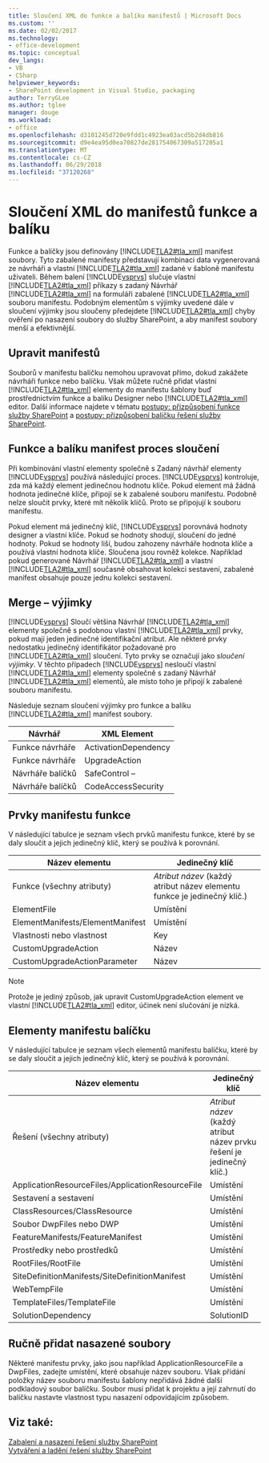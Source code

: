 ```yaml
---
title: Sloučení XML do funkce a balíku manifestů | Microsoft Docs
ms.custom: ''
ms.date: 02/02/2017
ms.technology:
- office-development
ms.topic: conceptual
dev_langs:
- VB
- CSharp
helpviewer_keywords:
- SharePoint development in Visual Studio, packaging
author: TerryGLee
ms.author: tglee
manager: douge
ms.workload:
- office
ms.openlocfilehash: d3101245d720e9fdd1c4923ea03acd5b2d4db816
ms.sourcegitcommit: d9e4ea95d0ea70827de281754067309a517205a1
ms.translationtype: MT
ms.contentlocale: cs-CZ
ms.lasthandoff: 06/29/2018
ms.locfileid: "37120268"
---
```

# <a name="merge-xml-in-feature-and-package-manifests"></a>Sloučení XML do manifestů funkce a balíku
  Funkce a balíčky jsou definovány [!INCLUDE[TLA2#tla_xml](../sharepoint/includes/tla2sharptla-xml-md.md)] manifest soubory. Tyto zabalené manifesty představují kombinaci data vygenerovaná ze návrháři a vlastní [!INCLUDE[TLA2#tla_xml](../sharepoint/includes/tla2sharptla-xml-md.md)] zadané v šabloně manifestu uživateli. Během balení [!INCLUDE[vsprvs](../sharepoint/includes/vsprvs-md.md)] slučuje vlastní [!INCLUDE[TLA2#tla_xml](../sharepoint/includes/tla2sharptla-xml-md.md)] příkazy s zadaný Návrhář [!INCLUDE[TLA2#tla_xml](../sharepoint/includes/tla2sharptla-xml-md.md)] na formuláři zabalené [!INCLUDE[TLA2#tla_xml](../sharepoint/includes/tla2sharptla-xml-md.md)] souboru manifestu. Podobným elementům s výjimky uvedené dále v sloučení výjimky jsou sloučeny předejdete [!INCLUDE[TLA2#tla_xml](../sharepoint/includes/tla2sharptla-xml-md.md)] chyby ověření po nasazení soubory do služby SharePoint, a aby manifest soubory menší a efektivnější.  
  
## <a name="modify-the-manifests"></a>Upravit manifestů
 Souborů v manifestu balíčku nemohou upravovat přímo, dokud zakážete návrháři funkce nebo balíčku. Však můžete ručně přidat vlastní [!INCLUDE[TLA2#tla_xml](../sharepoint/includes/tla2sharptla-xml-md.md)] elementy do manifestu šablony buď prostřednictvím funkce a balíku Designer nebo [!INCLUDE[TLA2#tla_xml](../sharepoint/includes/tla2sharptla-xml-md.md)] editor. Další informace najdete v tématu [postupy: přizpůsobení funkce služby SharePoint](../sharepoint/how-to-customize-a-sharepoint-feature.md) a [postupy: přizpůsobení balíčku řešení služby SharePoint](../sharepoint/how-to-customize-a-sharepoint-solution-package.md).  
  
## <a name="feature-and-package-manifest-merge-process"></a>Funkce a balíku manifest proces sloučení
 Při kombinování vlastní elementy společně s Zadaný návrhář elementy [!INCLUDE[vsprvs](../sharepoint/includes/vsprvs-md.md)] používá následující proces. [!INCLUDE[vsprvs](../sharepoint/includes/vsprvs-md.md)] kontroluje, zda má každý element jedinečnou hodnotu klíče. Pokud element má žádná hodnota jedinečné klíče, připojí se k zabalené souboru manifestu. Podobně nelze sloučit prvky, které mít několik klíčů. Proto se připojují k souboru manifestu.  
  
 Pokud element má jedinečný klíč, [!INCLUDE[vsprvs](../sharepoint/includes/vsprvs-md.md)] porovnává hodnoty designer a vlastní klíče. Pokud se hodnoty shodují, sloučení do jedné hodnoty. Pokud se hodnoty liší, budou zahozeny návrháře hodnota klíče a používá vlastní hodnota klíče. Sloučena jsou rovněž kolekce. Například pokud generované Návrhář [!INCLUDE[TLA2#tla_xml](../sharepoint/includes/tla2sharptla-xml-md.md)] a vlastní [!INCLUDE[TLA2#tla_xml](../sharepoint/includes/tla2sharptla-xml-md.md)] současně obsahovat kolekci sestavení, zabalené manifest obsahuje pouze jednu kolekci sestavení.  
  
## <a name="merge-exceptions"></a>Merge – výjimky
 [!INCLUDE[vsprvs](../sharepoint/includes/vsprvs-md.md)] Sloučí většina Návrhář [!INCLUDE[TLA2#tla_xml](../sharepoint/includes/tla2sharptla-xml-md.md)] elementy společně s podobnou vlastní [!INCLUDE[TLA2#tla_xml](../sharepoint/includes/tla2sharptla-xml-md.md)] prvky, pokud mají jeden jedinečné identifikační atribut. Ale některé prvky nedostatku jedinečný identifikátor požadované pro [!INCLUDE[TLA2#tla_xml](../sharepoint/includes/tla2sharptla-xml-md.md)] sloučení. Tyto prvky se označují jako *sloučení výjimky*. V těchto případech [!INCLUDE[vsprvs](../sharepoint/includes/vsprvs-md.md)] nesloučí vlastní [!INCLUDE[TLA2#tla_xml](../sharepoint/includes/tla2sharptla-xml-md.md)] elementy společně s zadaný Návrhář [!INCLUDE[TLA2#tla_xml](../sharepoint/includes/tla2sharptla-xml-md.md)] elementů, ale místo toho je připojí k zabalené souboru manifestu.  
  
 Následuje seznam sloučení výjimky pro funkce a balíku [!INCLUDE[TLA2#tla_xml](../sharepoint/includes/tla2sharptla-xml-md.md)] manifest soubory.  
  
|Návrhář|XML Element|  
|--------------|-----------------|  
|Funkce návrháře|ActivationDependency|  
|Funkce návrháře|UpgradeAction|  
|Návrháře balíčků|SafeControl –|  
|Návrháře balíčků|CodeAccessSecurity|  
  
## <a name="feature-manifest-elements"></a>Prvky manifestu funkce
 V následující tabulce je seznam všech prvků manifestu funkce, které by se daly sloučit a jejich jedinečný klíč, který se používá k porovnání.  
  
|Název elementu|Jedinečný klíč|  
|------------------|----------------|  
|Funkce (všechny atributy)|*Atribut název* (každý atribut název elementu funkce je jedinečný klíč.)|  
|ElementFile|Umístění|  
|ElementManifests/ElementManifest|Umístění|  
|Vlastnosti nebo vlastnost|Key|  
|CustomUpgradeAction|Název|  
|CustomUpgradeActionParameter|Název|  
  
> [!NOTE]  
>  Protože je jediný způsob, jak upravit CustomUpgradeAction element ve vlastní [!INCLUDE[TLA2#tla_xml](../sharepoint/includes/tla2sharptla-xml-md.md)] editor, účinek není slučování je nízká.  
  
## <a name="package-manifest-elements"></a>Elementy manifestu balíčku
 V následující tabulce je seznam všech elementů manifestu balíčku, které by se daly sloučit a jejich jedinečný klíč, který se používá k porovnání.  
  
|Název elementu|Jedinečný klíč|  
|------------------|----------------|  
|Řešení (všechny atributy)|*Atribut název* (každý atribut název prvku řešení je jedinečný klíč.)|  
|ApplicationResourceFiles/ApplicationResourceFile|Umístění|  
|Sestavení a sestavení|Umístění|  
|ClassResources/ClassResource|Umístění|  
|Soubor DwpFiles nebo DWP|Umístění|  
|FeatureManifests/FeatureManifest|Umístění|  
|Prostředky nebo prostředků|Umístění|  
|RootFiles/RootFile|Umístění|  
|SiteDefinitionManifests/SiteDefinitionManifest|Umístění|  
|WebTempFile|Umístění|  
|TemplateFiles/TemplateFile|Umístění|  
|SolutionDependency|SolutionID|  
  
## <a name="manually-add-deployed-files"></a>Ručně přidat nasazené soubory
 Některé manifestu prvky, jako jsou například ApplicationResourceFile a DwpFiles, zadejte umístění, které obsahuje název souboru. Však přidání položky název souboru manifestu šablony nepřidává žádné další podkladový soubor balíčku. Soubor musí přidat k projektu a její zahrnutí do balíčku nastavte vlastnost typu nasazení odpovídajícím způsobem.  
  
## <a name="see-also"></a>Viz také:
 [Zabalení a nasazení řešení služby SharePoint](../sharepoint/packaging-and-deploying-sharepoint-solutions.md)   
 [Vytváření a ladění řešení služby SharePoint](../sharepoint/building-and-debugging-sharepoint-solutions.md)  
  
